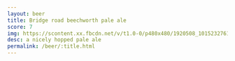 ```yaml
---
layout: beer
title: Bridge road beechworth pale ale
score: 7
img: https://scontent.xx.fbcdn.net/v/t1.0-0/p480x480/1920508_10152327616563745_674556830_n.jpg?oh=c25cdc26c8d75db046ecb9cc2c05b523&oe=588C02C8
desc: a nicely hopped pale ale
permalink: /beer/:title.html
---
```

